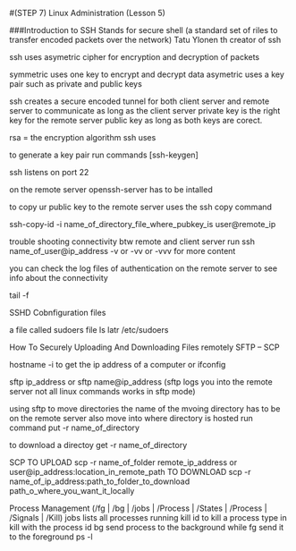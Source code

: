 #(STEP 7) Linux Administration (Lesson 5)

###Introduction to SSH
Stands for secure shell (a standard set of riles to transfer encoded packets over the network)
Tatu Ylonen th creator of ssh

ssh uses asymetric cipher for encryption and decryption of packets

symmetric uses one key to encrypt and decrypt data
asymetric uses a key pair such as private and public keys

ssh creates a secure encoded tunnel for both client server and remote server to communicate as long as the client server private key is the right key for the remote server public key as long as both keys are 
corect.

rsa = the encryption algorithm ssh uses

to generate a key pair run commands [ssh-keygen]

ssh listens on port 22

on the remote server openssh-server has to be intalled

to copy ur public key to the remote server uses the ssh copy command

ssh-copy-id -i name_of_directory_file_where_pubkey_is user@remote_ip

trouble shooting connectivity btw remote and client server
run 
ssh name_of_user@ip_address -v or -vv or -vvv for more content 

you can check the log files of authentication on the remote server to see info about the connectivity

tail -f

SSHD Cobnfiguration files

a file called sudoers file
ls latr /etc/sudoers

How To Securely Uploading And Downloading Files remotely SFTP – SCP

hostname -i to get the ip address of a computer or ifconfig

sftp ip_address or sftp name@ip_address (sftp logs you into the remote server not all linux commands works in sftp mode)

using sftp to move directories the name of the mvoing directory has to be on the remote server also
move into where directory is hosted
run command put -r name_of_directory

to download a directoy
get -r name_of_directory

SCP
TO UPLOAD
scp -r name_of_folder remote_ip_address or user@ip_address:location_in_remote_path
TO DOWNLOAD 
scp -r name_of_ip_address:path_to_folder_to_download path_o_where_you_want_it_locally


Process Management (/fg | /bg | /jobs | /Process | /States | /Process | /Signals | /Kill)
jobs lists all processes running
kill id to kill a process type in kill with the process id
bg send process to the background while fg send it to the foreground
ps -l